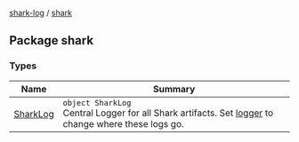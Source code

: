 [shark-log](../index.md) / [shark](./index.md)

## Package shark

### Types

| Name | Summary |
|---|---|
| [SharkLog](-shark-log/index.md) | `object SharkLog`<br>Central Logger for all Shark artifacts. Set [logger](-shark-log/logger.md) to change where these logs go. |
